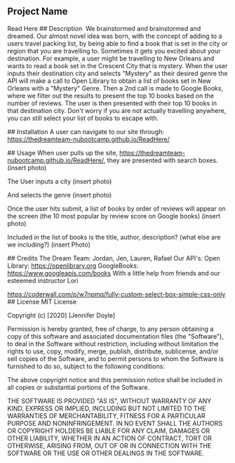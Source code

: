 ## Project Name 
Read Here 
## Description 
We brainstormed and brainstormed and dreamed.   Our almost novel idea was born, with the concept of adding to a users travel packing list, by being able to find a book that is set in the city or region that you are travelling to.   Sometimes it gets you excited about your destination.   For example, a user might be travelling to New Orleans and wants to read a book set in the Crescent City that is mystery.     When the user inputs their destination city and selects "Mystery" as their desired genre the API will make a call to Open Library to obtain a list of books set in New Orleans with a "Mystery" Genre.  Then a 2nd call is made to Google Books, where we filter out the results to present the top 10 books based on the number of reviews. The user is then presented with their top 10 books in that destination city.   Don't worry if you are not actually travelling anywhere, you can still select your list of books to escape with.        

## Installation
A user can navigate to our site through:   https://thedreamteam-nubootcamp.github.io/ReadHere/

## Usage
When user pulls up the site, https://thedreamteam-nubootcamp.github.io/ReadHere/, they are presented with search boxes. (insert photo)

The User inputs a city (insert photo)

And selects the genre (insert photo)

Once the user hits submit, a list of books by order of reviews will appear on the screen (the 10 most popular by review score on Google books) (insert photo)

Included in the list of books is the title, author, description? (what else are we including?)  (insert Photo)







## Credits
The Dream Team: Jordan, Jen, Lauren, Rafael
Our API's: 
Open Library: https://openlibrary.org 
GoogleBooks: https://www.googleapis.com/books 
With a little help from friends and our esteemed instructor Lori
 
 
https://coderwall.com/p/w7npmq/fully-custom-select-box-simple-css-only
## License
MIT License

Copyright (c) [2020] [Jennifer Doyle]

Permission is hereby granted, free of charge, to any person obtaining a copy of this software and associated documentation files (the "Software"), to deal in the Software without restriction, including without limitation the rights to use, copy, modify, merge, publish, distribute, sublicense, and/or sell copies of the Software, and to permit persons to whom the Software is furnished to do so, subject to the following conditions:

The above copyright notice and this permission notice shall be included in all copies or substantial portions of the Software.

THE SOFTWARE IS PROVIDED "AS IS", WITHOUT WARRANTY OF ANY KIND, EXPRESS OR IMPLIED, INCLUDING BUT NOT LIMITED TO THE WARRANTIES OF MERCHANTABILITY, FITNESS FOR A PARTICULAR PURPOSE AND NONINFRINGEMENT. IN NO EVENT SHALL THE AUTHORS OR COPYRIGHT HOLDERS BE LIABLE FOR ANY CLAIM, DAMAGES OR OTHER LIABILITY, WHETHER IN AN ACTION OF CONTRACT, TORT OR OTHERWISE, ARISING FROM, OUT OF OR IN CONNECTION WITH THE SOFTWARE OR THE USE OR OTHER DEALINGS IN THE SOFTWARE.